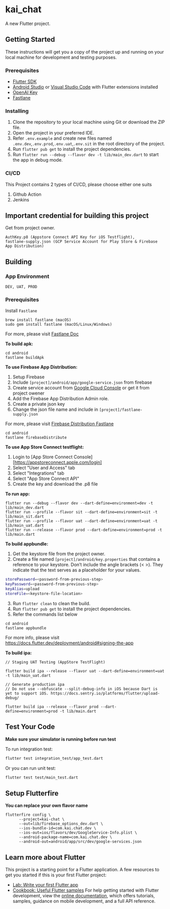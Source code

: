 # kai_chat

A new Flutter project.

## Getting Started

These instructions will get you a copy of the project up and running on your local machine for development and testing purposes.

### Prerequisites

- [Flutter SDK](https://flutter.dev/docs/get-started/install)
- [Android Studio](https://developer.android.com/studio) or [Visual Studio Code](https://code.visualstudio.com/) with Flutter extensions installed
- [OpenAI Key](https://platform.openai.com/api-keys)
- [Fastlane](https://docs.fastlane.tools/)

### Installing

1. Clone the repository to your local machine using Git or download the ZIP file.
2. Open the project in your preferred IDE.
3. Refer `.env.example` and create new files named `.env.dev`,`.env.prod`,`.env.uat`,`.env.sit` in the root directory of the project.
4. Run `flutter pub get` to install the project dependencies.
5. Run `flutter run --debug --flavor dev -t lib/main_dev.dart` to start the app in debug mode.

### CI/CD

This Project contains 2 types of CI/CD, please choose either one suits

1. Github Action
2. Jenkins

## Important credential for building this project

Get from project owner.

```
AuthKey.p8 (Appstore Connect API Key for iOS Testflight),
fastlane-supply.json (GCP Service Account for Play Store & Firebase App Distribution)
```

## Building

### App Environment

```
DEV, UAT, PROD
```

### Prerequisites

Install `Fastlane`

```
brew install fastlane (macOS)
sudo gem install fastlane (macOS/Linux/Windows)
```

For more, please visit [Fastlane Doc](https://docs.fastlane.tools/)

**To build apk:**

```
cd android
fastlane buildApk
```

**To use Firebase App Distribution:**

1. Setup Firebase
2. Include `[project]/android/app/google-service.json` from firebase
3. Create service account from [Google Cloud Console](https://console.cloud.google.com/projectselector2/iam-admin/serviceaccounts) or get it from project owener
4. Add the Firebase App Distribution Admin role.
5. Create a private json key
6. Change the json file name and include in `[project]/fastlane-supply.json`

For more, please visit [Firebase Distribution Fastlane](https://firebase.google.com/docs/app-distribution/android/distribute-fastlane)

```
cd android
fastlane firebaseDistribute
```

**To use App Store Connect testflight:**

1. Login to [App Store Connect Console][https://appstoreconnect.apple.com/login]
2. Select "User and Access" tab
3. Select "Integrations" tab
4. Select "App Store Connect API"
5. Create the key and download the .p8 file

**To run app:**

```
flutter run --debug --flavor dev --dart-define=environment=dev -t lib/main_dev.dart
flutter run --profile --flavor sit --dart-define=environment=sit -t lib/main_sit.dart
flutter run --profile --flavor uat --dart-define=environment=uat -t lib/main_uat.dart
flutter run --release --flavor prod --dart-define=environment=prod -t lib/main.dart
```

**To build appbundle:**

1. Get the keystore file from the project owner.
2. Create a file named `[project]/android/key.properties` that contains a reference to your keystore. Don’t include the angle brackets (< >). They indicate that the text serves as a placeholder for your values.

```bash
storePassword=<password-from-previous-step>
keyPassword=<password-from-previous-step>
keyAlias=upload
storeFile=<keystore-file-location>
```

3. Run `flutter clean` to clean the build.
4. Run `flutter pub get` to install the project dependencies.
5. Refer the commands list below

```
cd android
fastlane appbundle
```

For more info, please visit https://docs.flutter.dev/deployment/android#signing-the-app

**To build ipa:**

```
// Staging UAT Testing (AppStore TestFlight)

flutter build ipa --release --flavor uat --dart-define=environment=uat -t lib/main_uat.dart

// Generate production ipa
// Do not use --obfuscate --split-debug-info in iOS because Dart is yet to support iOS. https://docs.sentry.io/platforms/flutter/upload-debug/

flutter build ipa --release --flavor prod --dart-define=environment=prod -t lib/main.dart
```

## Test Your Code

**Make sure your simulator is running before run test**

To run integration test:

```bash
flutter test integration_test/app_test.dart
```

Or you can run unit test:

```bash
flutter test test/main_test.dart
```

## Setup Flutterfire

**You can replace your own flavor name**
```
flutterfire config \
      --project=kai-chat \
      --out=lib/firebase_options_dev.dart \
      --ios-bundle-id=com.kai.chat.dev \
      --ios-out=ios/flavors/dev/GoogleService-Info.plist \
      --android-package-name=com.kai.chat.dev \
      --android-out=android/app/src/dev/google-services.json

```

## Learn more about Flutter

This project is a starting point for a Flutter application.
A few resources to get you started if this is your first Flutter project:

- [Lab: Write your first Flutter app](https://docs.flutter.dev/get-started/codelab)
- [Cookbook: Useful Flutter samples](https://docs.flutter.dev/cookbook)
  For help getting started with Flutter development, view the
  [online documentation](https://docs.flutter.dev/), which offers tutorials,
  samples, guidance on mobile development, and a full API reference.
